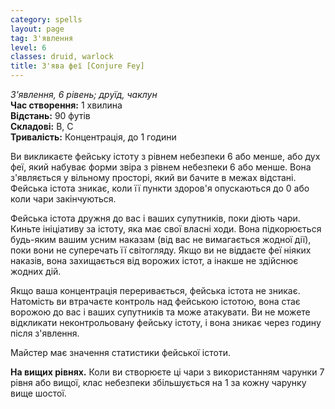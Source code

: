 ```yaml
---
category: spells
layout: page
tag: З'явлення
level: 6
classes: druid, warlock
title: З'ява феї [Conjure Fey]
---
```


_З'явлення, 6 рівень; друїд, чаклун_   
**Час створення:** 1 хвилина    
**Відстань:** 90 футів    
**Складові:** В, С    
**Тривалість:** Концентрація, до 1 години    

Ви викликаєте фейську істоту з рівнем небезпеки 6 або менше, або дух феї, який набуває форми звіра з рівнем небезпеки 6 або менше. Вона з'являється у вільному просторі, який ви бачите в межах відстані. Фейська істота зникає, коли її пункти здоров'я опускаються до 0 або коли чари закінчуються.    

Фейська істота дружня до вас і ваших супутників, поки діють чари. Киньте ініціативу за істоту, яка має свої власні ходи. Вона підкорюється будь-яким вашим усним наказам (від вас не вимагається жодної дії), поки вони не суперечать її світогляду. Якщо ви не віддаєте феї ніяких наказів, вона захищається від ворожих істот, а інакше не здійснює жодних дій.    

Якщо ваша концентрація переривається, фейська істота не зникає. Натомість ви втрачаєте контроль над фейською істотою, вона стає ворожою до вас і ваших супутників та може атакувати. Ви не можете відкликати неконтрольовану фейську істоту, і вона зникає через годину після з'явлення.    

Майстер має значення статистики фейської істоти.   

**На вищих рівнях.** Коли ви створюєте ці чари з використанням чарунки 7 рівня або вищої, клас небезпеки збільшується на 1 за кожну чарунку вище шостої. 

